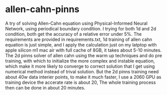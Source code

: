 # allen-cahn-pinns
A try of solving Allen-Cahn equation using Physical-Informed Neural Network, using periodical boundary condition. I trying for both 1d and 2d condition, both get the accuracy of a relative error under 5%. 
The requirements are provided in requirements.txt, 1d training of allen cahn equation is just simple, and I apply the calculation just on my latptop with apple silicon m1 mac air with full cache of 8GB, it takes about 5-10 minutes.
The 2d pinns solver of allen cahn using the warm up techniques and do pre training, with which to initialize the more complex and instable equation, which make it more likely to converge to correct solution that I get using numerical method instead of trival solution.
But the 2d pinns training need about 40w data interier points, to make it much faster, I use a 2060 GPU as training device the accerate rate is about 20, The whole training process then can be done in about 20 minutes.
